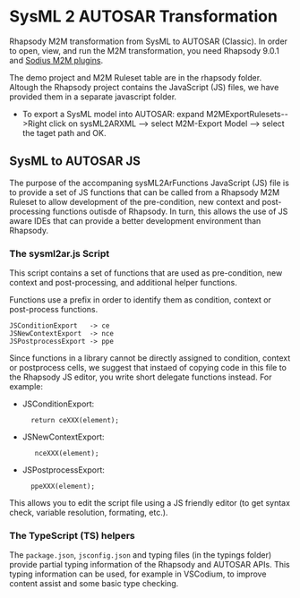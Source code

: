 # SysML 2 AUTOSAR Transformation

Rhapsody M2M transformation from SysML to AUTOSAR (Classic). In order to open, view, and run the M2M transformation, you need Rhapsody 9.0.1 and [Sodius M2M plugins](https://www.sodiuswillert.com/en/products/model-to-model-transformation-for-rhapsody). 

The demo project and M2M Ruleset table are in the rhapsody folder. Altough the Rhapsody project contains the JavaScript (JS) files, we have provided them in a separate javascript folder.

- To export a SysML model into AUTOSAR: expand M2MExportRulesets-->Right click on sysML2ARXML --> select M2M-Export Model --> select the taget path and OK.

## SysML to AUTOSAR JS

The purpose of the accompaning sysML2ArFunctions JavaScript (JS) file is to provide a set of JS functions that can be called from a Rhapsody M2M Ruleset to allow development of the pre-condition, new context and post-processing functions outisde of Rhapsody. In turn, this allows the use of JS aware IDEs that can provide a better development environment than Rhapsody. 

### The sysml2ar.js Script

This script contains a set of functions that are used as pre-condition, new context and post-processing, and additional helper functions.

Functions use a prefix in order to identify them as condition, context or
post-process functions.

    JSConditionExport   -> ce
    JSNewContextExport  -> nce
    JSPostprocessExport -> ppe

Since functions in a library cannot be directly assigned to condition, context  or postprocess cells, we suggest that instaed of copying code in this file to 
the Rhapsody JS editor, you write short delegate functions instead. For example:

- JSConditionExport:
  
        return ceXXX(element);

- JSNewContextExport:
	
		 nceXXX(element);

- JSPostprocessExport:
   
        ppeXXX(element);
        
This allows you to edit the script file using a JS friendly editor (to get syntax check, variable resolution, formating, etc.).

### The TypeScript (TS) helpers

The `package.json`, `jsconfig.json` and typing files (in the typings folder) provide partial typing information of the Rhapsody and AUTOSAR APIs. This typing information can be used, for example in VSCodium, to improve content assist and some basic type checking.
